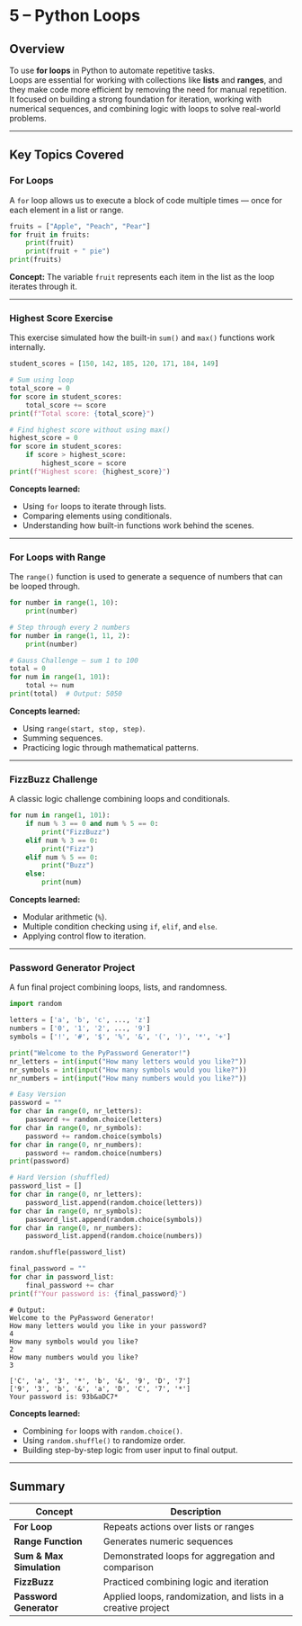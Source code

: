 # 5 – Python Loops

## Overview
To use **for loops** in Python to automate repetitive tasks.  
Loops are essential for working with collections like **lists** and **ranges**, and they make code more efficient by removing the need for manual repetition. It focused on building a strong foundation for iteration, working with numerical sequences, and combining logic with loops to solve real-world problems.

---

##  Key Topics Covered

### **For Loops**
A `for` loop allows us to execute a block of code multiple times — once for each element in a list or range.

```python
fruits = ["Apple", "Peach", "Pear"]
for fruit in fruits:
    print(fruit)
    print(fruit + " pie")
print(fruits)
```

 **Concept:** The variable `fruit` represents each item in the list as the loop iterates through it.

---

### **Highest Score Exercise**
This exercise simulated how the built-in `sum()` and `max()` functions work internally.

```python
student_scores = [150, 142, 185, 120, 171, 184, 149]

# Sum using loop
total_score = 0
for score in student_scores:
    total_score += score
print(f"Total score: {total_score}")

# Find highest score without using max()
highest_score = 0
for score in student_scores:
    if score > highest_score:
        highest_score = score
print(f"Highest score: {highest_score}")
```

 **Concepts learned:**
- Using `for` loops to iterate through lists.
- Comparing elements using conditionals.
- Understanding how built-in functions work behind the scenes.

---

### **For Loops with Range**
The `range()` function is used to generate a sequence of numbers that can be looped through.

```python
for number in range(1, 10):
    print(number)

# Step through every 2 numbers
for number in range(1, 11, 2):
    print(number)

# Gauss Challenge – sum 1 to 100
total = 0
for num in range(1, 101):
    total += num
print(total)  # Output: 5050
```

 **Concepts learned:**
- Using `range(start, stop, step)`.
- Summing sequences.
- Practicing logic through mathematical patterns.

---

### **FizzBuzz Challenge**
A classic logic challenge combining loops and conditionals.

```python
for num in range(1, 101):
    if num % 3 == 0 and num % 5 == 0:
        print("FizzBuzz")
    elif num % 3 == 0:
        print("Fizz")
    elif num % 5 == 0:
        print("Buzz")
    else:
        print(num)
```

 **Concepts learned:**
- Modular arithmetic (`%`).
- Multiple condition checking using `if`, `elif`, and `else`.
- Applying control flow to iteration.

---

### **Password Generator Project**
A fun final project combining loops, lists, and randomness.

```python
import random

letters = ['a', 'b', 'c', ..., 'z']
numbers = ['0', '1', '2', ..., '9']
symbols = ['!', '#', '$', '%', '&', '(', ')', '*', '+']

print("Welcome to the PyPassword Generator!")
nr_letters = int(input("How many letters would you like?"))
nr_symbols = int(input("How many symbols would you like?"))
nr_numbers = int(input("How many numbers would you like?"))

# Easy Version
password = ""
for char in range(0, nr_letters):
    password += random.choice(letters)
for char in range(0, nr_symbols):
    password += random.choice(symbols)
for char in range(0, nr_numbers):
    password += random.choice(numbers)
print(password)

# Hard Version (shuffled)
password_list = []
for char in range(0, nr_letters):
    password_list.append(random.choice(letters))
for char in range(0, nr_symbols):
    password_list.append(random.choice(symbols))
for char in range(0, nr_numbers):
    password_list.append(random.choice(numbers))

random.shuffle(password_list)

final_password = ""
for char in password_list:
    final_password += char
print(f"Your password is: {final_password}")
```

```
# Output:
Welcome to the PyPassword Generator!
How many letters would you like in your password?
4
How many symbols would you like?
2
How many numbers would you like?
3

['C', 'a', '3', '*', 'b', '&', '9', 'D', '7']
['9', '3', 'b', '&', 'a', 'D', 'C', '7', '*']
Your password is: 93b&aDC7*
```

  **Concepts learned:**
- Combining `for` loops with `random.choice()`.
- Using `random.shuffle()` to randomize order.
- Building step-by-step logic from user input to final output.

---

## **Summary**
| Concept | Description |
|----------|--------------|
| **For Loop** | Repeats actions over lists or ranges |
| **Range Function** | Generates numeric sequences |
| **Sum & Max Simulation** | Demonstrated loops for aggregation and comparison |
| **FizzBuzz** | Practiced combining logic and iteration |
| **Password Generator** | Applied loops, randomization, and lists in a creative project |

